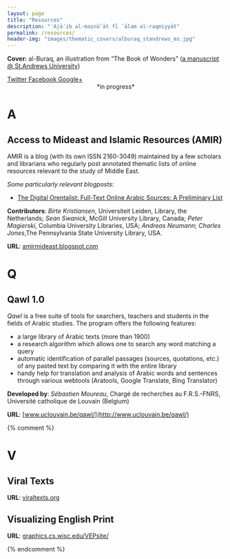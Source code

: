 ```yaml
---
layout: page
title: "Resources"
description: "ʿAjāʾib al-maṣnūʿāt fī ʿālam al-raqmiyyāt"
permalink: /resources/
header-img: "images/thematic_covers/alburaq_standrews_ms.jpg"
---
```


<section class="post-topmatter">
<p class="imagecredit"><b>Cover:</b> al-Buraq, an illustration from “The Book of Wonders” (<a href='https://standrewsrarebooks.wordpress.com/2013/07/01/52-weeks-of-inspiring-illustrations-week-50-the-book-of-wonders/' target='_blank'>a manuscript @ St.Andrews University</a>)</p>
<section class="share"> 
<a class="icon-twitter" href="http://twitter.com/share?text=About Maxim Romanov&amp;url=http://maximromanov.github.io/about/"
onclick="window.open(this.href, 'twitter-share', 'width=550,height=235');return false;">
<span class="hidden">Twitter</span>
</a>
<a class="icon-facebook" href="https://www.facebook.com/sharer/sharer.php?u=http://maximromanov.github.io/about/"
onclick="window.open(this.href, 'facebook-share','width=580,height=296');return false;">
<span class="hidden">Facebook</span>
</a>
<a class="icon-google-plus" href="https://plus.google.com/share?url=http://maximromanov.github.io/about/"
onclick="window.open(this.href, 'google-plus-share', 'width=490,height=530');return false;">
<span class="hidden">Google+</span>
</a>
</section>
</section>

<center>*in progress*</center>

# A

## Access to Mideast and Islamic Resources (AMIR)
AMIR is a blog (with its own ISSN 2160-3049) maintained by a few scholars and librarians who regularly post annotated thematic lists of online resources relevant to the study of Middle East.

*Some particularly relevant blogposts*:

* [The Digital Orentalist: Full-Text Online Arabic Sources: A Preliminary List](http://amirmideast.blogspot.com/2015/03/the-digital-orentalist-full-text-online.html?utm_source=feedburner&utm_medium=email&utm_campaign=Feed%3A+AccessToMideastAndIslamicResourcesamir+%28Access+to+Mideast+and+Islamic+Resources+%28AMIR%29%29)

**Contributors**: *Birte Kristiansen*, Universiteit Leiden, Library, the Netherlands; *Sean Swanick*, McGill University Library, Canada; *Peter Magierski*, Columbia University Libraries, USA; *Andreas Neumann*; *Charles Jones*,The Pennsylvania State University Library, USA.

**URL**: [amirmideast.blogspot.com](http://amirmideast.blogspot.com/)

# Q

## Qawl 1.0
*Qawl* is a free suite of tools for searchers, teachers and students in the fields of Arabic studies. The program offers the following features:

* a large library of Arabic texts (more than 1900)
* a research algorithm which allows one to search any word matching a query
* automatic identification of parallel passages (sources, quotations, etc.) of any pasted text by comparing it with the entire library
* handy help for translation and analysis of Arabic words and sentences through various webtools (Aratools, Google Translate, Bing Translator)

**Developed by**: *Sébastien Moureau*, Chargé de recherches au F.R.S.-FNRS, Université catholique de Louvain (Belgium)

**URL**: [www.uclouvain.be/qawl/](http://www.uclouvain.be/qawl/)

{% comment %}

# V

## Viral Texts

**URL**: [viraltexts.org](http://viraltexts.org/)

## Visualizing English Print

**URL**: [graphics.cs.wisc.edu/VEPsite/](http://graphics.cs.wisc.edu/VEPsite/)

{% endcomment %}